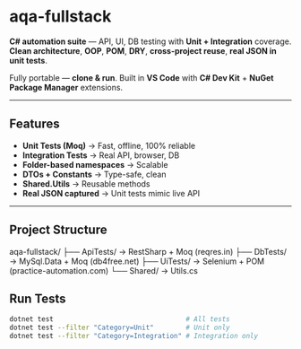 # aqa-fullstack

**C# automation suite** — API, UI, DB testing with **Unit + Integration** coverage.  
**Clean architecture**, **OOP**, **POM**, **DRY**, **cross-project reuse**, **real JSON in unit tests**.

Fully portable — **clone & run**. Built in **VS Code** with **C# Dev Kit** + **NuGet Package Manager** extensions.

---

## Features
- **Unit Tests (Moq)** → Fast, offline, 100% reliable
- **Integration Tests** → Real API, browser, DB
- **Folder-based namespaces** → Scalable
- **DTOs + Constants** → Type-safe, clean
- **Shared.Utils** → Reusable methods
- **Real JSON captured** → Unit tests mimic live API

---

## Project Structure
aqa-fullstack/
├── ApiTests/        → RestSharp + Moq (reqres.in)
├── DbTests/         → MySql.Data + Moq (db4free.net)
├── UiTests/         → Selenium + POM (practice-automation.com)
└── Shared/          → Utils.cs

## Run Tests
```bash
dotnet test                                 # All tests
dotnet test --filter "Category=Unit"        # Unit only
dotnet test --filter "Category=Integration" # Integration only
```
